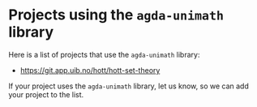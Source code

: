 # Projects using the `agda-unimath` library

Here is a list of projects that use the `agda-unimath` library:

- https://git.app.uib.no/hott/hott-set-theory

If your project uses the `agda-unimath` library, let us know, so we can add your
project to the list.
